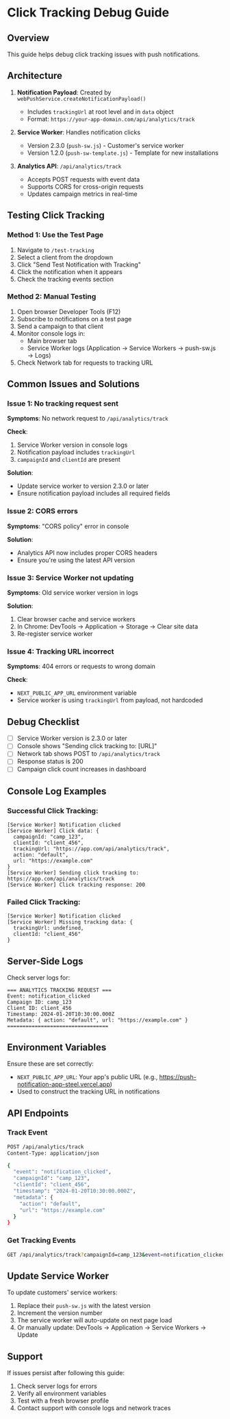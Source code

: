 # Click Tracking Debug Guide

## Overview
This guide helps debug click tracking issues with push notifications.

## Architecture

1. **Notification Payload**: Created by `webPushService.createNotificationPayload()`
   - Includes `trackingUrl` at root level and in `data` object
   - Format: `https://your-app-domain.com/api/analytics/track`

2. **Service Worker**: Handles notification clicks
   - Version 2.3.0 (`push-sw.js`) - Customer's service worker
   - Version 1.2.0 (`push-sw-template.js`) - Template for new installations

3. **Analytics API**: `/api/analytics/track`
   - Accepts POST requests with event data
   - Supports CORS for cross-origin requests
   - Updates campaign metrics in real-time

## Testing Click Tracking

### Method 1: Use the Test Page
1. Navigate to `/test-tracking`
2. Select a client from the dropdown
3. Click "Send Test Notification with Tracking"
4. Click the notification when it appears
5. Check the tracking events section

### Method 2: Manual Testing
1. Open browser Developer Tools (F12)
2. Subscribe to notifications on a test page
3. Send a campaign to that client
4. Monitor console logs in:
   - Main browser tab
   - Service Worker logs (Application → Service Workers → push-sw.js → Logs)
5. Check Network tab for requests to tracking URL

## Common Issues and Solutions

### Issue 1: No tracking request sent
**Symptoms**: No network request to `/api/analytics/track`

**Check**:
1. Service Worker version in console logs
2. Notification payload includes `trackingUrl`
3. `campaignId` and `clientId` are present

**Solution**:
- Update service worker to version 2.3.0 or later
- Ensure notification payload includes all required fields

### Issue 2: CORS errors
**Symptoms**: "CORS policy" error in console

**Solution**:
- Analytics API now includes proper CORS headers
- Ensure you're using the latest API version

### Issue 3: Service Worker not updating
**Symptoms**: Old service worker version in logs

**Solution**:
1. Clear browser cache and service workers
2. In Chrome: DevTools → Application → Storage → Clear site data
3. Re-register service worker

### Issue 4: Tracking URL incorrect
**Symptoms**: 404 errors or requests to wrong domain

**Check**:
- `NEXT_PUBLIC_APP_URL` environment variable
- Service worker is using `trackingUrl` from payload, not hardcoded

## Debug Checklist

- [ ] Service Worker version is 2.3.0 or later
- [ ] Console shows "Sending click tracking to: [URL]"
- [ ] Network tab shows POST to `/api/analytics/track`
- [ ] Response status is 200
- [ ] Campaign click count increases in dashboard

## Console Log Examples

### Successful Click Tracking:
```
[Service Worker] Notification clicked
[Service Worker] Click data: {
  campaignId: "camp_123",
  clientId: "client_456",
  trackingUrl: "https://app.com/api/analytics/track",
  action: "default",
  url: "https://example.com"
}
[Service Worker] Sending click tracking to: https://app.com/api/analytics/track
[Service Worker] Click tracking response: 200
```

### Failed Click Tracking:
```
[Service Worker] Notification clicked
[Service Worker] Missing tracking data: {
  trackingUrl: undefined,
  clientId: "client_456"
}
```

## Server-Side Logs

Check server logs for:
```
=== ANALYTICS TRACKING REQUEST ===
Event: notification_clicked
Campaign ID: camp_123
Client ID: client_456
Timestamp: 2024-01-20T10:30:00.000Z
Metadata: { action: "default", url: "https://example.com" }
=================================
```

## Environment Variables

Ensure these are set correctly:
- `NEXT_PUBLIC_APP_URL`: Your app's public URL (e.g., https://push-notification-app-steel.vercel.app)
- Used to construct the tracking URL in notifications

## API Endpoints

### Track Event
```bash
POST /api/analytics/track
Content-Type: application/json

{
  "event": "notification_clicked",
  "campaignId": "camp_123",
  "clientId": "client_456",
  "timestamp": "2024-01-20T10:30:00.000Z",
  "metadata": {
    "action": "default",
    "url": "https://example.com"
  }
}
```

### Get Tracking Events
```bash
GET /api/analytics/track?campaignId=camp_123&event=notification_clicked&limit=10
```

## Update Service Worker

To update customers' service workers:
1. Replace their `push-sw.js` with the latest version
2. Increment the version number
3. The service worker will auto-update on next page load
4. Or manually update: DevTools → Application → Service Workers → Update

## Support

If issues persist after following this guide:
1. Check server logs for errors
2. Verify all environment variables
3. Test with a fresh browser profile
4. Contact support with console logs and network traces